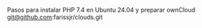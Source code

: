 Pasos para instalar PHP 7.4 en Ubuntu 24.04 y preparar ownCloud 
git@github.com:farissjr/clouds.git
